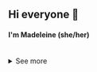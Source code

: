 ## Hi everyone :wave:

#### I'm Madeleine (she/her)

<br>
<details>
<summary>
  See more
</summary>
<br>
I'm a Software Engineer from New Mexico, USA. 

Living in Berlin, DE and working at [Evermood](https://www.evermood.com/)!

<div> 
  <img src="https://icons.iconarchive.com/icons/wikipedia/flags/512/US-NM-New-Mexico-Flag-icon.png" width="25"/><br><img src="https://icons.iconarchive.com/icons/wikipedia/flags/512/US-United-States-Flag-icon.png" width="25" margin-left: 80px;/><br><img src="https://icons.iconarchive.com/icons/wikipedia/flags/512/DE-Germany-Flag-icon.png" width="25"/>
</div> 

## Let's connect!

You can get in touch <a href="https://github.com/madeleinemcd/madeleinemcd/issues/new"><b>***here***</b></a>
or on <a href="https://www.linkedin.com/in/madeleinemcd/" target="_blank"><img alt="LinkedIn" src="https://img.shields.io/badge/linkedin-%230077B5.svg?&style=for-the-badge&logo=linkedin&logoColor=white" width="100" style="padding-left: 30px"/></a>

</details>





 
